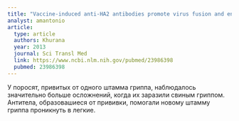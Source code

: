 ```yaml
---
title: "Vaccine-induced anti-HA2 antibodies promote virus fusion and enhance influenza virus respiratory disease"
analyst: amantonio
article:
  type: article
  authors: Khurana
  year: 2013
  journal: Sci Transl Med
  link: https://www.ncbi.nlm.nih.gov/pubmed/23986398
  pubmed: 23986398
---
```


У поросят, привитых от одного штамма гриппа, наблюдалось значительно больше осложнений, когда их заразили свиным гриппом. Антитела, образовашиеся от прививки, помогали новому штамму гриппа проникнуть в легкие.
